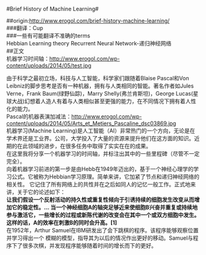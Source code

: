 #Brief History of Machine Learning#

##origin:http://www.erogol.com/brief-history-machine-learning/  
###翻译：Cup  
###一些有可能翻译不准确的terms  
Hebbian Learning theory
Recurrent Neural Network-递归神经网络    
##正文  
机器学习时间轴：http://www.erogol.com/wp-content/uploads/2014/05/test.jpg  
  
  由于科学之最初立场，科技与人工智能，科学家们跟随着Blaise Pascal和Von Leibniz的脚步思考是否有一种机器，拥有与人类相同的智能。著名作者如Jules Verne，Frank Baum(绿野仙踪)，Marry Shelly(弗兰肯斯坦)，George Lucas(星球大战)幻想着人造人有着与人类相似甚至更强的能力，在不同情况下拥有着人性化的能力。  
Pascal的机器表演加减法：http://www.erogol.com/wp-content/uploads/2014/05/Arts_et_Metiers_Pascaline_dsc03869.jpg  
  机器学习(Machine Learning)是人工智能（AI）非常热门的一个方向，无论是在学术界还是工业界。公司，大学投入了大量的资源来提升他们在这方面的知识。近期的在此领域的进步，在很多任务中取得了实实在在的成果。  
  在这里我将分享一个机器学习的时间轴，并标注出其中的一些里程碑（尽管不一定完全）。  
  向着机器学习前进的第一步是由Hebb在1949年迈出的，基于一个神经心理学的学习公式。它被称为Hebbian学习原理。简单来讲，它加紧了节点和递归神经网络的相关性。
  它记住了所有网络上的共性并在之后如同人的记忆一般工作。正式地来讲，关于它的论述如下：  
  **让我们假设一个反射活动的持久性或重复性倾向于引诱持续的细胞发生改变从而增加它的稳定性。...
  当一个神经细胞A的轴突足够近来使细胞B兴奋并重复或持续地参与激活它，一些增长的过程或新陈代谢的改变会在其中一个或双方细胞中发生。
  这样的话，A的效率在刺激B的同时会升高。[1]**  
  在1952年，Arthur Samuel在IBM研发出了会下跳棋的程序。该程序能够观察位置并学习得出一个
  模糊的模型，指导其为以后的情况作出更好的移动。Samuel与程序下了很多次棋，并发现程序能够随着时间的增长而下的更好。  
  
  
